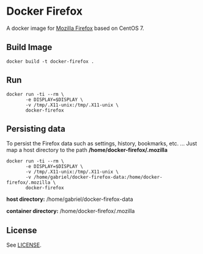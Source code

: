 Docker Firefox
==============

A docker image for [Mozilla Firefox](https://www.mozilla.org/en-US/) based on CentOS 7.

## Build Image ##

```
docker build -t docker-firefox .
```

## Run ##

```
docker run -ti --rm \
       -e DISPLAY=$DISPLAY \
       -v /tmp/.X11-unix:/tmp/.X11-unix \
       docker-firefox
```

## Persisting data ##

To persist the Firefox data such as settings, history, bookmarks, etc. ... Just map a host directory to the path **/home/docker-firefox/.mozilla**

```
docker run -ti --rm \
       -e DISPLAY=$DISPLAY \
       -v /tmp/.X11-unix:/tmp/.X11-unix \
       -v /home/gabriel/docker-firefox-data:/home/docker-firefox/.mozilla \
       docker-firefox
```

**host directory:** /home/gabriel/docker-firefox-data

**container directory:** /home/docker-firefox/.mozilla

## License ##

See [LICENSE](LICENSE).